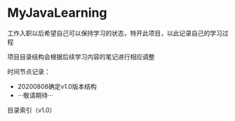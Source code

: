 # MyJavaLearning
工作入职以后希望自己可以保持学习的状态，特开此项目，以此记录自己的学习过程

项目目录结构会根据后续学习内容的笔记进行相应调整

时间节点记录：

* 20200808确定v1.0版本结构
* ···敬请期待···

目录索引（v1.0）

